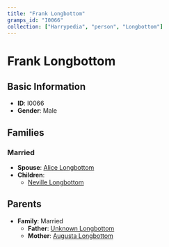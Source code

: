```yaml
---
title: "Frank Longbottom"
gramps_id: "I0066"
collection: ["Harrypedia", "person", "Longbottom"]
---
```


# Frank Longbottom

## Basic Information

- **ID**: I0066
- **Gender**: Male

## Families

### Married

- **Spouse**: [Alice Longbottom](//Longbottom/Alice/)
- **Children**:
  - [Neville Longbottom](//Longbottom/Neville/)

## Parents

- **Family**: Married
  - **Father**: [Unknown Longbottom](//Longbottom/I0087/)
  - **Mother**: [Augusta Longbottom](//Longbottom/Augusta/)

